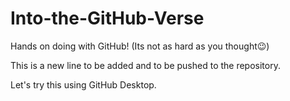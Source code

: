 # Into-the-GitHub-Verse
Hands on doing with GitHub! (Its not as hard as you thought😉)

This is a new line to be added and to be pushed to the repository.

Let's try this using GitHub Desktop.
